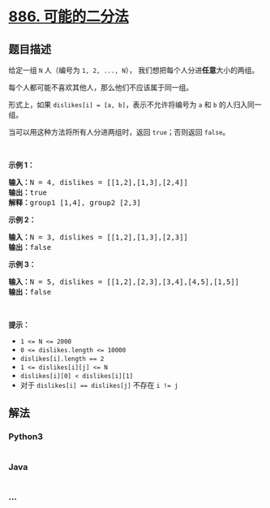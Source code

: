 # [886. 可能的二分法](https://leetcode-cn.com/problems/possible-bipartition)



## 题目描述

<!-- 这里写题目描述 -->

<p>给定一组 <code>N</code> 人（编号为 <code>1, 2, ..., N</code>）， 我们想把每个人分进<strong>任意</strong>大小的两组。</p>

<p>每个人都可能不喜欢其他人，那么他们不应该属于同一组。</p>

<p>形式上，如果 <code>dislikes[i] = [a, b]</code>，表示不允许将编号为 <code>a</code> 和 <code>b</code> 的人归入同一组。</p>

<p>当可以用这种方法将所有人分进两组时，返回 <code>true</code>；否则返回 <code>false</code>。</p>

<p> </p>

<ol>
</ol>

<p><strong>示例 1：</strong></p>

<pre>
<strong>输入：</strong>N = 4, dislikes = [[1,2],[1,3],[2,4]]
<strong>输出：</strong>true
<strong>解释：</strong>group1 [1,4], group2 [2,3]
</pre>

<p><strong>示例 2：</strong></p>

<pre>
<strong>输入：</strong>N = 3, dislikes = [[1,2],[1,3],[2,3]]
<strong>输出：</strong>false
</pre>

<p><strong>示例 3：</strong></p>

<pre>
<strong>输入：</strong>N = 5, dislikes = [[1,2],[2,3],[3,4],[4,5],[1,5]]
<strong>输出：</strong>false
</pre>

<p> </p>

<p><strong>提示：</strong></p>

<ul>
	<li><code>1 <= N <= 2000</code></li>
	<li><code>0 <= dislikes.length <= 10000</code></li>
	<li><code>dislikes[i].length == 2</code></li>
	<li><code>1 <= dislikes[i][j] <= N</code></li>
	<li><code>dislikes[i][0] < dislikes[i][1]</code></li>
	<li>对于 <code>dislikes[i] == dislikes[j]</code> 不存在 <code>i != j</code></li>
</ul>


## 解法

<!-- 这里可写通用的实现逻辑 -->

<!-- tabs:start -->

### **Python3**

<!-- 这里可写当前语言的特殊实现逻辑 -->

```python

```

### **Java**

<!-- 这里可写当前语言的特殊实现逻辑 -->

```java

```

### **...**

```

```

<!-- tabs:end -->
